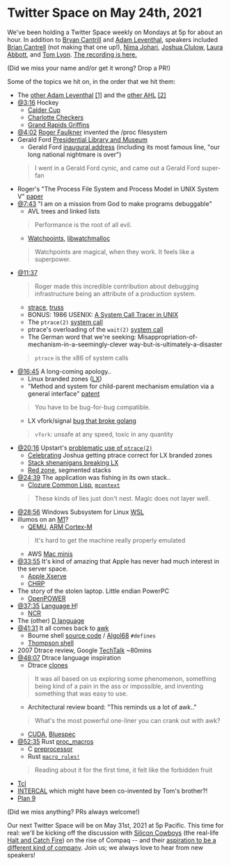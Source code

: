 # Twitter Space on May 24th, 2021

We've been holding a Twitter Space weekly on Mondays at 5p for about an hour.
In addition to [Bryan Cantrill](https://twitter.com/bcantrill) and
[Adam Leventhal](https://twitter.com/ahl), speakers included
[Brian Cantrell](https://twitter.com/briancantrell) (not making that one up!),
[Nima Johari](https://twitter.com/NimaJohari),
[Joshua Clulow](https://twitter.com/jmclulow),
[Laura Abbott](https://twitter.com/openlabbott), and
[Tom Lyon](https://twitter.com/aka_pugs).
[The recording is here.](https://youtu.be/85eApYSj3ic)

(Did we miss your name and/or get it wrong? Drop a PR!)

Some of the topics we hit on, in the order that we hit them:

- The [other Adam Leventhal](https://twitter.com/adamleventhal)
  [[1]](https://twitter.com/AdamLeventhal/status/392036112623206400)
  and the [other AHL](https://twitter.com/theahl)
  [[2]](https://twitter.com/TheAHL/status/504697752438456320)
- [@3:16](https://youtu.be/85eApYSj3ic?t=196) Hockey
  - [Calder Cup](https://en.wikipedia.org/wiki/Calder_Cup)
  - [Charlotte Checkers](https://en.wikipedia.org/wiki/Charlotte_Checkers)
  - [Grand Rapids Griffins](https://en.wikipedia.org/wiki/Grand_Rapids_Griffins)
- [@4:02](https://youtu.be/85eApYSj3ic?t=242)
  [Roger Faulkner](https://www.usenix.org/memoriam-roger-faulkner)
  invented the /proc filesystem
- Gerald Ford [Presidential Library and Museum](https://www.fordlibrarymuseum.gov/)
  - Gerald Ford [inaugural address][ford address]
    (including its most famous line, "our long national nightmare is over")
  > I went in a Gerald Ford cynic, and came out a Gerald Ford super-fan
- Roger's "The Process File System and Process Model in UNIX System V" [paper][proc paper]
- [@7:43](https://youtu.be/85eApYSj3ic?t=463)
  "I am on a mission from God to make programs debuggable"
  - AVL trees and linked lists
  > Performance is the root of all evil.
  - [Watchpoints], [libwatchmalloc]
  > Watchpoints are magical, when they work. It feels like a superpower.
- [@11:37](https://youtu.be/85eApYSj3ic?t=697)
  > Roger made this incredible contribution about debugging infrastructure
  > being an attribute of a production system.
  - [strace](https://en.wikipedia.org/wiki/Strace),
    [truss](https://illumos.org/man/truss)
  - BONUS: 1986 USENIX: [A System Call Tracer in UNIX][syscall tracer]
  - The `ptrace(2)` [system call](https://man7.org/linux/man-pages/man2/ptrace.2.html)
  - ptrace's overloading of the `wait(2)`
    [system call](https://man7.org/linux/man-pages/man2/waitpid.2.html)
  - The German word that we're seeking:
    Misappropriation-of-mechanism-in-a-seemingly-clever way-but-is-ultimately-a-disaster
  > `ptrace` is the x86 of system calls
- [@16:45](https://youtu.be/85eApYSj3ic?t=1005) A long-coming apology..
  - Linux branded zones ([LX](https://illumos.org/docs/about/features/#lx-linux-emulation))
  - "Method and system for child-parent mechanism emulation via a general interface"
    [patent](https://patents.google.com/patent/US20080133214)
  > You have to be bug-for-bug compatible.
  - LX vfork/signal [bug that broke golang](https://smartos.org/bugview/OS-7121)
  > `vfork`: unsafe at any speed, toxic in any quantity
- [@20:16](https://youtu.be/85eApYSj3ic?t=1216)
  Upstart's [problematic use of `ptrace(2)`][upstart ptrace]
  - [Celebrating](https://twitter.com/bcantrill/status/566053940194594816)
    Joshua getting ptrace correct for LX branded zones
  - [Stack shenanigans breaking LX](https://smartos.org/bugview/OS-4215)
  - [Red zone](https://en.wikipedia.org/wiki/Red_zone_(computing)), segmented stacks
- [@24:39](https://youtu.be/85eApYSj3ic?t=1479)
  The application was fishing in its own stack..
  - [Clozure Common Lisp](https://en.wikipedia.org/wiki/Clozure_CL),
    [`mcontext`](https://man7.org/linux/man-pages/man2/getcontext.2.html)
  > These kinds of lies just don't nest. Magic does not layer well.
- [@28:56](https://youtu.be/85eApYSj3ic?t=1736)
  Windows Subsystem for Linux [WSL](https://docs.microsoft.com/en-us/windows/wsl/about)
- illumos on an [M1](https://en.wikipedia.org/wiki/Apple_M1)?
  - [QEMU](https://en.wikipedia.org/wiki/QEMU),
    [ARM Cortex-M](https://en.wikipedia.org/wiki/ARM_Cortex-M)
  > It's hard to get the machine really properly emulated
  - AWS [Mac minis](https://techcrunch.com/2020/11/30/aws-brings-the-mac-mini-to-its-cloud/)
- [@33:55](https://youtu.be/85eApYSj3ic?t=2035)
  It's kind of amazing that Apple has never had much interest in the server space.
  - [Apple Xserve](https://en.wikipedia.org/wiki/Xserve)
  - [CHRP](https://en.wikipedia.org/wiki/Common_Hardware_Reference_Platform)
- The story of the stolen laptop. Little endian PowerPC
  - [OpenPOWER](https://en.wikipedia.org/wiki/OpenPOWER_Foundation)
- [@37:35](https://youtu.be/85eApYSj3ic?t=2255)
  [Language H](https://en.wikipedia.org/wiki/Language_H)!
  - [NCR](https://en.wikipedia.org/wiki/NCR_Corporation)
- The (other) [D language](https://dlang.org/)
- [@41:31](https://youtu.be/85eApYSj3ic?t=2491) It all comes back to
  [awk](https://en.wikipedia.org/wiki/AWK#History)
  - Bourne shell [source code][bash def] /
    [Algol68](https://en.wikipedia.org/wiki/ALGOL_68) `#defines`
  - [Thompson shell](https://en.wikipedia.org/wiki/Thompson_shell)
- 2007 Dtrace review, Google [TechTalk](https://youtu.be/6chLw2aodYQ) ~80mins
- [@48:07](https://youtu.be/85eApYSj3ic?t=2887) Dtrace language inspiration
  - Dtrace [clones](http://dtrace.org/blogs/ahl/2007/08/02/dtrace-knockoffs/)
  > It was all based on us exploring some phenomenon,
  > something being kind of a pain in the ass or impossible,
  > and inventing something that was easy to use.
  - Architectural review board: "This reminds us a lot of awk.."
  > What's the most powerful one-liner you can crank out with awk?
  - [CUDA](https://en.wikipedia.org/wiki/CUDA),
    [Bluespec](https://en.wikipedia.org/wiki/Bluespec)
- [@52:35](https://youtu.be/85eApYSj3ic?t=3155)
  Rust [proc_macros][proc macro]
  - C [preprocessor](https://en.wikipedia.org/wiki/C_preprocessor)
  - Rust [`macro_rules!`](https://doc.rust-lang.org/beta/rust-by-example/macros.html)
  > Reading about it for the first time, it felt like the forbidden fruit
- [Tcl](https://en.wikipedia.org/wiki/Tcl)
- [INTERCAL](https://en.wikipedia.org/wiki/INTERCAL)
  which might have been co-invented by Tom's brother?!
- [Plan 9](https://en.wikipedia.org/wiki/Plan_9_from_Bell_Labs)

(Did we miss anything? PRs always welcome!)

Our next Twitter Space will be on May 31st, 2021 at 5p Pacific.
This time for real: we'll be kicking off the discussion with
[Silicon Cowboys](https://www.imdb.com/title/tt4938484/) (the real-life
[Halt and Catch Fire](https://en.wikipedia.org/wiki/Halt_and_Catch_Fire_(TV_series)))
on the rise of Compaq -- and their
[aspiration to be a different kind of company](https://twitter.com/sdtuck/status/1393453302675771392).
Join us; we always love to hear from new speakers!

[ford address]: https://en.wikipedia.org/wiki/Inauguration_of_Gerald_Ford#Remarks_upon_swearing-in
[proc paper]: https://www.usenix.org/sites/default/files/usenix_winter91_faulkner.pdf
[syscall tracer]: https://drive.google.com/file/d/1-w5GH2Vr0VtRd-4DS0082H2YTby4M9vL/view?usp=sharing
[upstart ptrace]: https://blueprints.launchpad.net/ubuntu/+spec/foundations-q-upstart-overcome-ptrace-limitations
[bash def]: https://www.tuhs.org/cgi-bin/utree.pl?file=V7/usr/src/cmd/sh/main.c
[proc macro]: https://doc.rust-lang.org/book/ch19-06-macros.html#attribute-like-macros
[libwatchmalloc]: https://github.com/illumos/illumos-gate/tree/master/usr/src/lib/watchmalloc
[watchpoints]: http://dtrace.org/blogs/eschrock/2004/07/17/watchpoints-features-in-solaris-10/

